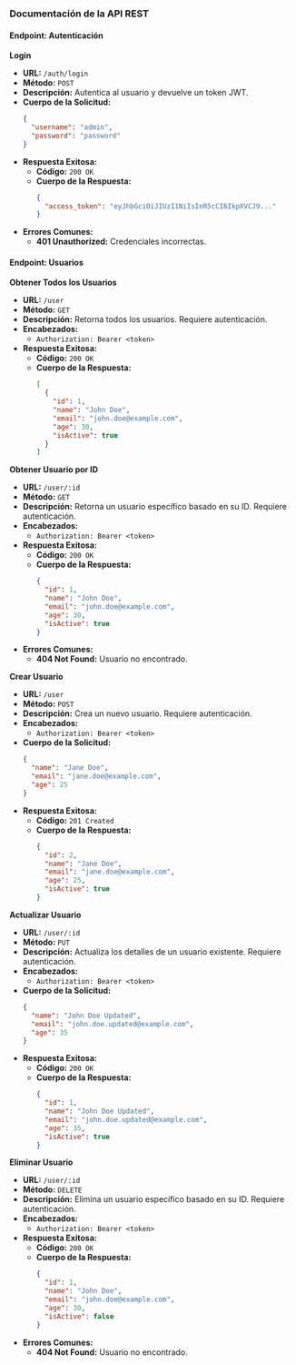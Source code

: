 ### Documentación de la API REST

#### **Endpoint: Autenticación**

**Login**

- **URL:** `/auth/login`
- **Método:** `POST`
- **Descripción:** Autentica al usuario y devuelve un token JWT.
- **Cuerpo de la Solicitud:**
  ```json
  {
    "username": "admin",
    "password": "password"
  }
  ```
- **Respuesta Exitosa:**
  - **Código:** `200 OK`
  - **Cuerpo de la Respuesta:**
    ```json
    {
      "access_token": "eyJhbGciOiJIUzI1NiIsInR5cCI6IkpXVCJ9..."
    }
    ```
- **Errores Comunes:**
  - **401 Unauthorized:** Credenciales incorrectas.

#### **Endpoint: Usuarios**

**Obtener Todos los Usuarios**

- **URL:** `/user`
- **Método:** `GET`
- **Descripción:** Retorna todos los usuarios. Requiere autenticación.
- **Encabezados:**
  - `Authorization: Bearer <token>`
- **Respuesta Exitosa:**
  - **Código:** `200 OK`
  - **Cuerpo de la Respuesta:**
    ```json
    [
      {
        "id": 1,
        "name": "John Doe",
        "email": "john.doe@example.com",
        "age": 30,
        "isActive": true
      }
    ]
    ```

**Obtener Usuario por ID**

- **URL:** `/user/:id`
- **Método:** `GET`
- **Descripción:** Retorna un usuario específico basado en su ID. Requiere autenticación.
- **Encabezados:**
  - `Authorization: Bearer <token>`
- **Respuesta Exitosa:**
  - **Código:** `200 OK`
  - **Cuerpo de la Respuesta:**
    ```json
    {
      "id": 1,
      "name": "John Doe",
      "email": "john.doe@example.com",
      "age": 30,
      "isActive": true
    }
    ```
- **Errores Comunes:**
  - **404 Not Found:** Usuario no encontrado.

**Crear Usuario**

- **URL:** `/user`
- **Método:** `POST`
- **Descripción:** Crea un nuevo usuario. Requiere autenticación.
- **Encabezados:**
  - `Authorization: Bearer <token>`
- **Cuerpo de la Solicitud:**
  ```json
  {
    "name": "Jane Doe",
    "email": "jane.doe@example.com",
    "age": 25
  }
  ```
- **Respuesta Exitosa:**
  - **Código:** `201 Created`
  - **Cuerpo de la Respuesta:**
    ```json
    {
      "id": 2,
      "name": "Jane Doe",
      "email": "jane.doe@example.com",
      "age": 25,
      "isActive": true
    }
    ```

**Actualizar Usuario**

- **URL:** `/user/:id`
- **Método:** `PUT`
- **Descripción:** Actualiza los detalles de un usuario existente. Requiere autenticación.
- **Encabezados:**
  - `Authorization: Bearer <token>`
- **Cuerpo de la Solicitud:**
  ```json
  {
    "name": "John Doe Updated",
    "email": "john.doe.updated@example.com",
    "age": 35
  }
  ```
- **Respuesta Exitosa:**
  - **Código:** `200 OK`
  - **Cuerpo de la Respuesta:**
    ```json
    {
      "id": 1,
      "name": "John Doe Updated",
      "email": "john.doe.updated@example.com",
      "age": 35,
      "isActive": true
    }
    ```

**Eliminar Usuario**

- **URL:** `/user/:id`
- **Método:** `DELETE`
- **Descripción:** Elimina un usuario específico basado en su ID. Requiere autenticación.
- **Encabezados:**
  - `Authorization: Bearer <token>`
- **Respuesta Exitosa:**
  - **Código:** `200 OK`
  - **Cuerpo de la Respuesta:**
    ```json
    {
      "id": 1,
      "name": "John Doe",
      "email": "john.doe@example.com",
      "age": 30,
      "isActive": false
    }
    ```
- **Errores Comunes:**
  - **404 Not Found:** Usuario no encontrado.